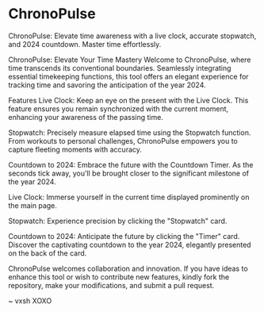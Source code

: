 # ChronoPulse
ChronoPulse: Elevate time awareness with a live clock, accurate stopwatch, and 2024 countdown. Master time effortlessly.

ChronoPulse: Elevate Your Time Mastery
Welcome to ChronoPulse, where time transcends its conventional boundaries. Seamlessly integrating essential timekeeping functions, this tool offers an elegant experience for tracking time and savoring the anticipation of the year 2024.

Features
Live Clock: Keep an eye on the present with the Live Clock. This feature ensures you remain synchronized with the current moment, enhancing your awareness of the passing time.

Stopwatch: Precisely measure elapsed time using the Stopwatch function. From workouts to personal challenges, ChronoPulse empowers you to capture fleeting moments with accuracy.

Countdown to 2024: Embrace the future with the Countdown Timer. As the seconds tick away, you'll be brought closer to the significant milestone of the year 2024.



Live Clock:
Immerse yourself in the current time displayed prominently on the main page.


Stopwatch:
Experience precision by clicking the "Stopwatch" card.


Countdown to 2024:
Anticipate the future by clicking the "Timer" card.
Discover the captivating countdown to the year 2024, elegantly presented on the back of the card.

ChronoPulse welcomes collaboration and innovation. If you have ideas to enhance this tool or wish to contribute new features, kindly fork the repository, make your modifications, and submit a pull request.

~ vxsh 
  XOXO
